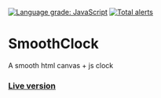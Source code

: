 [![Language grade: JavaScript](https://img.shields.io/lgtm/grade/javascript/g/Klemek/SmoothClock.svg?logo=lgtm&logoWidth=18)](https://lgtm.com/projects/g/Klemek/SmoothClock/context:javascript)
[![Total alerts](https://img.shields.io/lgtm/alerts/g/Klemek/SmoothClock.svg?logo=lgtm&logoWidth=18)](https://lgtm.com/projects/g/Klemek/SmoothClock/alerts/)

# SmoothClock

A smooth html canvas + js clock

### [Live version](https://klemek.github.io/SmoothClock/)
